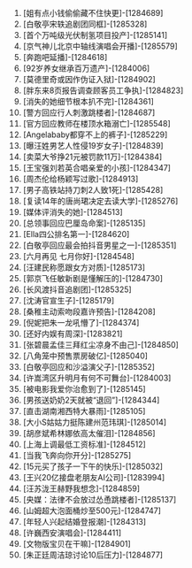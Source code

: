 
1. [姐有点小钱偷偷藏不住快更]-[1284689]
1. [白敬亭宋轶追剧团同框]-[1285328]
1. [首个万吨级光伏制氢项目投产]-[1285141]
1. [京气神儿北京中轴线演唱会开播]-[1285579]
1. [奔跑吧延播]-[1284618]
1. [92岁养女继承百万遗产]-[1284006]
1. [莫德里奇或因作伪证入狱]-[1284902]
1. [胖东来8页报告调查顾客员工争执]-[1284823]
1. [消失的她细节根本扒不完]-[1284361]
1. [警方回应行人刺激跳楼者]-[1284687]
1. [官方回应教师在楼顶水箱溺亡]-[1285548]
1. [Angelababy都穿不上的裤子]-[1285229]
1. [曝汪姓男艺人性侵19岁女子]-[1284839]
1. [卖菜大爷挣21元被罚款11万]-[1284384]
1. [王宝强刘若英合唱亲爱的小孩]-[1284347]
1. [周杰伦给杨颖写过歌]-[1284913]
1. [男子高铁站持刀刺2人致1死]-[1285428]
1. [复读14年的唐尚珺决定去读大学]-[1285276]
1. [媒体评消失的她]-[1284513]
1. [总领事回应巴厘岛命案]-[1285135]
1. [Ella四公排名第一]-[1284620]
1. [白敬亭回应最会拍抖音男星之一]-[1285351]
1. [六月再见 七月你好]-[1284548]
1. [汪建民称愿跟女方对质]-[1285173]
1. [郭京飞任敏新剧是懂解压的]-[1284730]
1. [长风渡抖音追剧团]-[1285325]
1. [沈涛官宣生子]-[1285179]
1. [桑稚主动索吻段嘉许预告]-[1284208]
1. [倪妮把朱一龙吼懵了]-[1284374]
1. [还好内娱有周深]-[1283821]
1. [张碧晨孟佳三拜红尘凉身不由己]-[1284850]
1. [八角笼中预售票房破亿]-[1285040]
1. [白敬亭回应和沙溢演父子]-[1285352]
1. [许嵩湾区升明月有何不可舞台]-[1284003]
1. [被电影我爱你治愈到了]-[1285145]
1. [男孩送奶奶2天就被“退回”]-[1284344]
1. [直击湖南湘西特大暴雨]-[1285105]
1. [大小S姑姑力挺陈建州范玮琪]-[1285014]
1. [胡彦斌希林娜依高太催泪]-[1284856]
1. [上海上调最低工资标准]-[1284512]
1. [当我飞奔向你开分]-[1285275]
1. [15元买了孩子一下午的快乐]-[1285032]
1. [王兴20亿接盘老朋友AI公司]-[1283994]
1. [汪苏泷王赫野我想念]-[1284859]
1. [央媒：法律不会放过怂恿跳楼者]-[1285137]
1. [山姆超大泡面桶炒至500元]-[1284747]
1. [年轻人兴起结婚登报潮]-[1284313]
1. [许巍西安演唱会]-[1284411]
1. [文物版宝贝在干嘛]-[1284901]
1. [朱正廷周洁琼讨论10后压力]-[1284877]